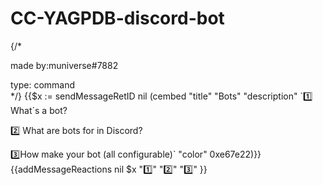 # CC-YAGPDB-discord-bot
{/*

   made by:muniverse#7882
   
   type: command          
                        */}
   {{$x := sendMessageRetID nil (cembed
"title" "Bots"
"description" `1️⃣ What´s a bot?

2️⃣ What are bots for in Discord?

3️⃣How make your bot (all configurable)`
"color" 0xe67e22)}}
{{addMessageReactions nil $x "1️⃣" "2️⃣" "3️⃣" }}
